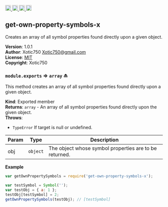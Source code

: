 <a href="https://travis-ci.org/Xotic750/get-own-property-symbols-x"
   title="Travis status">
<img
   src="https://travis-ci.org/Xotic750/get-own-property-symbols-x.svg?branch=master"
   alt="Travis status" height="18"/>
</a>
<a href="https://david-dm.org/Xotic750/get-own-property-symbols-x"
   title="Dependency status">
<img src="https://david-dm.org/Xotic750/get-own-property-symbols-x.svg"
   alt="Dependency status" height="18"/>
</a>
<a href="https://david-dm.org/Xotic750/get-own-property-symbols-x#info=devDependencies"
   title="devDependency status">
<img src="https://david-dm.org/Xotic750/get-own-property-symbols-x/dev-status.svg"
   alt="devDependency status" height="18"/>
</a>
<a href="https://badge.fury.io/js/get-own-property-symbols-x" title="npm version">
<img src="https://badge.fury.io/js/get-own-property-symbols-x.svg"
   alt="npm version" height="18"/>
</a>
<a name="module_get-own-property-symbols-x"></a>

## get-own-property-symbols-x
Creates an array of all symbol properties found directly upon a given object.

**Version**: 1.0.1  
**Author**: Xotic750 <Xotic750@gmail.com>  
**License**: [MIT](&lt;https://opensource.org/licenses/MIT&gt;)  
**Copyright**: Xotic750  
<a name="exp_module_get-own-property-symbols-x--module.exports"></a>

### `module.exports` ⇒ <code>array</code> ⏏
This method creates an array of all symbol properties found directly upon a
given object.

**Kind**: Exported member  
**Returns**: <code>array</code> - An array of all symbol properties found directly upon the
 given object.  
**Throws**:

- <code>TypeError</code> If target is null or undefined.


| Param | Type | Description |
| --- | --- | --- |
| obj | <code>object</code> | The object whose symbol properties are to be returned. |

**Example**  
```js
var getOwnPropertySymbols = require('get-own-property-symbols-x');

var testSymbol = Symbol('');
var testObj = { a: 1 };
testObj[testSymbol] = 2;
getOwnPropertySymbols(testObj); // [testSymbol]
```

